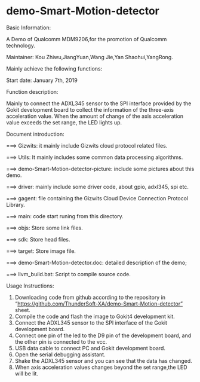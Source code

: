 # demo-Smart-Motion-detector

Basic Information:

A Demo of Qualcomm MDM9206,for the promotion of Qualcomm technology.

Maintainer: Kou Zhiwu,JiangYuan,Wang Jie,Yan Shaohui,YangRong.

Mainly achieve the following functions:

Start date: January 7th, 2019

Function description:

Mainly to connect the ADXL345 sensor to the SPI interface provided by the Gokit development board to collect the information of the three-axis acceleration value. 
When the amount of change of the axis acceleration value exceeds the set range, the LED lights up.

Document introduction:

===> Gizwits: it mainly include Gizwits cloud protocol related files.

===> Utils: It mainly includes some common data processing algorithms.

===> demo-Smart-Motion-detector-picture: include some pictures about this demo.

===> driver: mainly include some driver code, about gpio, adxl345, spi etc.

===> gagent: file containing the Gizwits Cloud Device Connection Protocol Library.

===> main: code start runing from this directory. 

===> objs: Store some link files.

===> sdk: Store head files.

===> target: Store image file.

===> demo-Smart-Motion-detector.doc: detailed description of the demo;

===> llvm_build.bat: Script to compile source code.

Usage Instructions:

1. Downloading code from github according to the repository in “https://github.com/ThunderSoft-XA/demo-Smart-Motion-detector” sheet.
2. Compile the code and flash the image to Gokit4 development kit.
3. Connect the ADXL345 sensor to the SPI interface of the Gokit development board.
4. Connect one pin of the led to the D9 pin of the development board, and the other pin is connected to the vcc.
5. USB data cable to connect PC and Gokit development board.
6. Open the serial debugging assistant.
7. Shake the ADXL345 sensor and you can see that the data has changed. 
8. When axis acceleration values changes beyond the set range,the LED will be lit.
